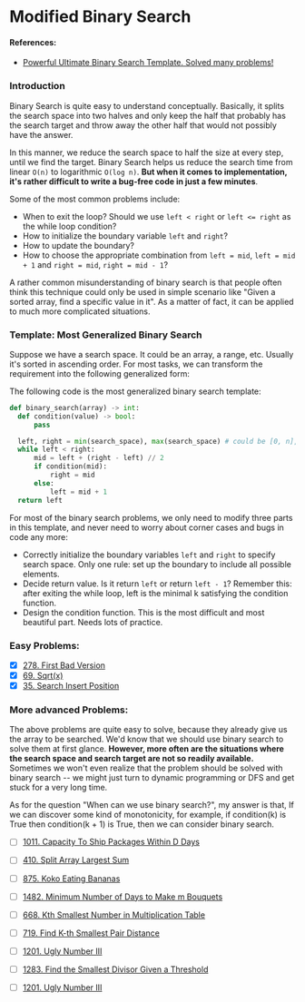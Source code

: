 # Modified Binary Search

#### References:
- [Powerful Ultimate Binary Search Template. Solved many problems!](https://leetcode.com/discuss/study-guide/786126/Python-Powerful-Ultimate-Binary-Search-Template.-Solved-many-problems)

### Introduction
Binary Search is quite easy to understand conceptually. Basically, it splits the search space into two halves and only keep the half that probably has the search target and throw away the other half that would not possibly have the answer. 

In this manner, we reduce the search space to half the size at every step, until we find the target. Binary Search helps us reduce the search time from linear `O(n)` to logarithmic `O(log n)`. **But when it comes to implementation, it's rather difficult to write a bug-free code in just a few minutes**. 

Some of the most common problems include:
- When to exit the loop? Should we use `left < right` or `left <= right` as the while loop condition?
- How to initialize the boundary variable `left` and `right`?
- How to update the boundary?
- How to choose the appropriate combination from `left = mid`, `left = mid + 1` and `right = mid`, `right = mid - 1`?

A rather common misunderstanding of binary search is that people often think this technique could only be used in simple scenario like "Given a sorted array, find a specific value in it". As a matter of fact, it can be applied to much more complicated situations.

### Template: Most Generalized Binary Search

Suppose we have a search space. It could be an array, a range, etc. Usually it's sorted in ascending order. For most tasks, we can transform the requirement into the following generalized form:

The following code is the most generalized binary search template:

  ```python
  def binary_search(array) -> int:
    def condition(value) -> bool:
        pass

    left, right = min(search_space), max(search_space) # could be [0, n], [1, n] etc. Depends on problem
    while left < right:
        mid = left + (right - left) // 2
        if condition(mid):
            right = mid
        else:
            left = mid + 1
    return left
  ```

For most of the binary search problems, we only need to modify three parts in this template, and never need to worry about corner cases and bugs in code any more:

- Correctly initialize the boundary variables `left` and `right` to specify search space. Only one rule: set up the boundary to include all possible elements.
- Decide return value. Is it return `left` or return `left - 1`? Remember this: after exiting the while loop, left is the minimal k​ satisfying the condition function.
- Design the condition function. This is the most difficult and most beautiful part. Needs lots of practice.

### Easy Problems: 
- [x] [278. First Bad Version](https://leetcode.com/problems/first-bad-version/description/)
- [x] [69. Sqrt(x)](https://leetcode.com/problems/sqrtx/description/)
- [x] [35. Search Insert Position](https://leetcode.com/problems/search-insert-position/description/)

### More advanced Problems: 

The above problems are quite easy to solve, because they already give us the array to be searched. We'd know that we should use binary search to solve them at first glance. **However, more often are the situations where the search space and search target are not so readily available.** Sometimes we won't even realize that the problem should be solved with binary search -- we might just turn to dynamic programming or DFS and get stuck for a very long time.

As for the question "When can we use binary search?", my answer is that, If we can discover some kind of monotonicity, for example, if condition(k) is True then condition(k + 1) is True, then we can consider binary search.

- [ ] [1011. Capacity To Ship Packages Within D Days](https://leetcode.com/problems/capacity-to-ship-packages-within-d-days/description/)
- [ ] [410. Split Array Largest Sum](https://leetcode.com/problems/split-array-largest-sum/description/)
- [ ] [875. Koko Eating Bananas](https://leetcode.com/problems/koko-eating-bananas/description/)
- [ ] [1482. Minimum Number of Days to Make m Bouquets](https://leetcode.com/problems/minimum-number-of-days-to-make-m-bouquets/description/)
- [ ] [668. Kth Smallest Number in Multiplication Table](https://leetcode.com/problems/kth-smallest-number-in-multiplication-table/description/)
- [ ] [719. Find K-th Smallest Pair Distance](https://leetcode.com/problems/find-k-th-smallest-pair-distance/description/)
- [ ] [1201. Ugly Number III](https://leetcode.com/problems/ugly-number-iii/description/)
- [ ] [1283. Find the Smallest Divisor Given a Threshold](https://leetcode.com/problems/find-the-smallest-divisor-given-a-threshold/description/)
- [ ] [1201. Ugly Number III](https://leetcode.com/problems/ugly-number-iii/description/)






